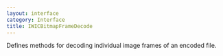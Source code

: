 ```yaml
---
layout: interface
category: Interface
title: IWICBitmapFrameDecode
---
```


Defines methods for decoding individual image frames of an encoded file.
